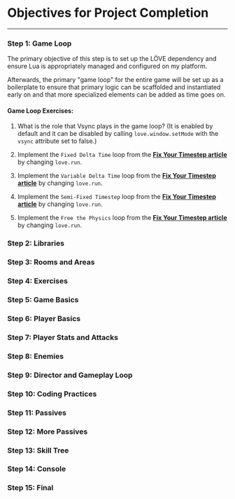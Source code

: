 # Objectives for Project Completion

---

### Step 1: **Game Loop**

The primary objective of this step is to set up the LÖVE dependency and ensure Lua is appropriately managed and configured on my platform. 

Afterwards, the primary "game loop" for the entire game will be set up as a boilerplate to ensure that primary logic can be scaffolded and instantiated early on and that more specialized elements can be added as time goes on. 

#### **Game Loop Exercises:**

1. What is the role that Vsync plays in the game loop? (It is enabled by default and it can be disabled by calling `love.window.setMode` with the `vsync` attribute set to false.)

2. Implement the `Fixed Delta Time` loop from the **[Fix Your Timestep article](https://gafferongames.com/game-physics/fix-your-timestep/)** by changing `love.run`.

3. Implement the `Variable Delta Time` loop from the **[Fix Your Timestep article](https://gafferongames.com/game-physics/fix-your-timestep/)** by changing `love.run`.

4. Implement the `Semi-Fixed Timestep` loop from the **[Fix Your Timestep article](https://gafferongames.com/game-physics/fix-your-timestep/)** by changing `love.run`.

5. Implement the `Free the Physics` loop from the **[Fix Your Timestep article](https://gafferongames.com/game-physics/fix-your-timestep/)** by changing `love.run`.

### Step 2: **Libraries**

### Step 3: **Rooms and Areas**

### Step 4: **Exercises**

### Step 5: **Game Basics**

### Step 6: **Player Basics**

### Step 7: **Player Stats and Attacks**

### Step 8: **Enemies**

### Step 9: **Director and Gameplay Loop**

### Step 10: **Coding Practices**

### Step 11: **Passives**

### Step 12: **More Passives**

### Step 13: **Skill Tree**

### Step 14: **Console**

### Step 15: **Final**